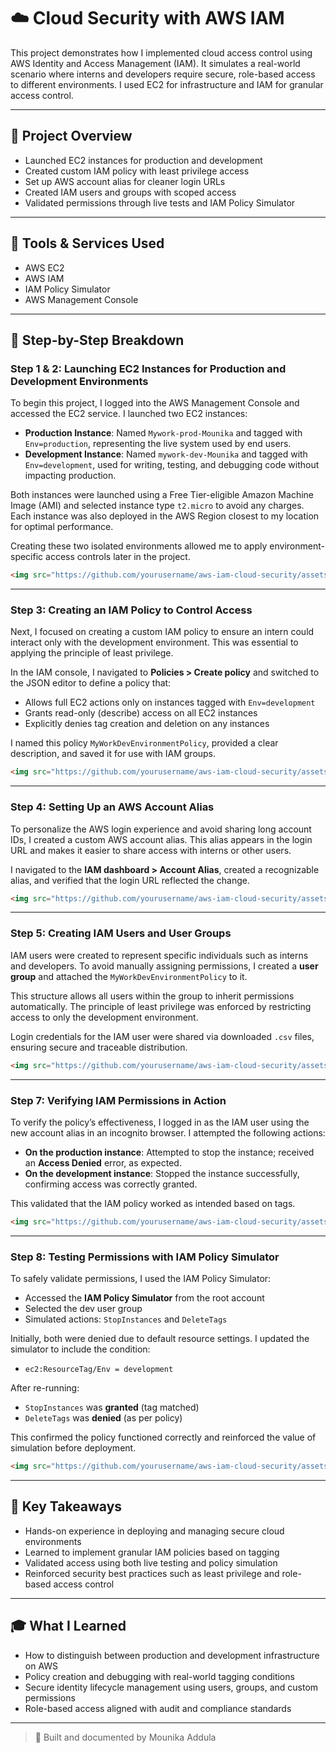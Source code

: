 # ☁️ Cloud Security with AWS IAM

This project demonstrates how I implemented cloud access control using AWS Identity and Access Management (IAM). It simulates a real-world scenario where interns and developers require secure, role-based access to different environments. I used EC2 for infrastructure and IAM for granular access control.

---

## 🔎 Project Overview

- Launched EC2 instances for production and development
- Created custom IAM policy with least privilege access
- Set up AWS account alias for cleaner login URLs
- Created IAM users and groups with scoped access
- Validated permissions through live tests and IAM Policy Simulator

---

## 🔧 Tools & Services Used

- AWS EC2  
- AWS IAM  
- IAM Policy Simulator  
- AWS Management Console  

---

## 📆 Step-by-Step Breakdown

### Step 1 & 2: Launching EC2 Instances for Production and Development Environments

To begin this project, I logged into the AWS Management Console and accessed the EC2 service. I launched two EC2 instances:

- **Production Instance**: Named `Mywork-prod-Mounika` and tagged with `Env=production`, representing the live system used by end users.
- **Development Instance**: Named `mywork-dev-Mounika` and tagged with `Env=development`, used for writing, testing, and debugging code without impacting production.

Both instances were launched using a Free Tier-eligible Amazon Machine Image (AMI) and selected instance type `t2.micro` to avoid any charges. Each instance was also deployed in the AWS Region closest to my location for optimal performance.

Creating these two isolated environments allowed me to apply environment-specific access controls later in the project.

```html
<img src="https://github.com/yourusername/aws-iam-cloud-security/assets/ec2-prod-dev.png" height="80%" width="80%" alt="EC2 instance setup"/>
```

---

### Step 3: Creating an IAM Policy to Control Access

Next, I focused on creating a custom IAM policy to ensure an intern could interact only with the development environment. This was essential to applying the principle of least privilege.

In the IAM console, I navigated to **Policies > Create policy** and switched to the JSON editor to define a policy that:
- Allows full EC2 actions only on instances tagged with `Env=development`
- Grants read-only (describe) access on all EC2 instances
- Explicitly denies tag creation and deletion on any instances

I named this policy `MyWorkDevEnvironmentPolicy`, provided a clear description, and saved it for use with IAM groups.

```html
<img src="https://github.com/yourusername/aws-iam-cloud-security/assets/iam-policy-json.png" height="80%" width="80%" alt="Custom IAM Policy"/>
```

---

### Step 4: Setting Up an AWS Account Alias

To personalize the AWS login experience and avoid sharing long account IDs, I created a custom AWS account alias. This alias appears in the login URL and makes it easier to share access with interns or other users.

I navigated to the **IAM dashboard > Account Alias**, created a recognizable alias, and verified that the login URL reflected the change.

```html
<img src="https://github.com/yourusername/aws-iam-cloud-security/assets/account-alias.png" height="80%" width="80%" alt="Account Alias Setup"/>
```

---

### Step 5: Creating IAM Users and User Groups

IAM users were created to represent specific individuals such as interns and developers. To avoid manually assigning permissions, I created a **user group** and attached the `MyWorkDevEnvironmentPolicy` to it.

This structure allows all users within the group to inherit permissions automatically. The principle of least privilege was enforced by restricting access to only the development environment.

Login credentials for the IAM user were shared via downloaded `.csv` files, ensuring secure and traceable distribution.

```html
<img src="https://github.com/yourusername/aws-iam-cloud-security/assets/iam-user-group.png" height="80%" width="80%" alt="IAM Users and Groups"/>
```

---

### Step 7: Verifying IAM Permissions in Action

To verify the policy’s effectiveness, I logged in as the IAM user using the new account alias in an incognito browser. I attempted the following actions:

- **On the production instance**: Attempted to stop the instance; received an **Access Denied** error, as expected.
- **On the development instance**: Stopped the instance successfully, confirming access was correctly granted.

This validated that the IAM policy worked as intended based on tags.

```html
<img src="https://github.com/yourusername/aws-iam-cloud-security/assets/verify-permissions.png" height="80%" width="80%" alt="IAM User Permission Check"/>
```

---

### Step 8: Testing Permissions with IAM Policy Simulator

To safely validate permissions, I used the IAM Policy Simulator:

- Accessed the **IAM Policy Simulator** from the root account
- Selected the dev user group
- Simulated actions: `StopInstances` and `DeleteTags`

Initially, both were denied due to default resource settings. I updated the simulator to include the condition:

- `ec2:ResourceTag/Env = development`

After re-running:
- `StopInstances` was **granted** (tag matched)
- `DeleteTags` was **denied** (as per policy)

This confirmed the policy functioned correctly and reinforced the value of simulation before deployment.

```html
<img src="https://github.com/yourusername/aws-iam-cloud-security/assets/policy-simulator.png" height="80%" width="80%" alt="IAM Policy Simulator Output"/>
```

---

## 🧠 Key Takeaways

- Hands-on experience in deploying and managing secure cloud environments
- Learned to implement granular IAM policies based on tagging
- Validated access using both live testing and policy simulation
- Reinforced security best practices such as least privilege and role-based access control

---

## 🎓 What I Learned

- How to distinguish between production and development infrastructure on AWS
- Policy creation and debugging with real-world tagging conditions
- Secure identity lifecycle management using users, groups, and custom permissions
- Role-based access aligned with audit and compliance standards

---

> 🚀 Built and documented by Mounika Addula
